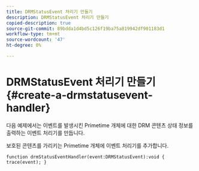 ```yaml
---
title: DRMStatusEvent 처리기 만들기
description: DRMStatusEvent 처리기 만들기
copied-description: true
source-git-commit: 89bdda1d4bd5c126f19ba75a819942df901183d1
workflow-type: tm+mt
source-wordcount: '47'
ht-degree: 0%

---
```



# DRMStatusEvent 처리기 만들기{#create-a-drmstatusevent-handler}

다음 예제에서는 이벤트를 발생시킨 Primetime 개체에 대한 DRM 콘텐츠 상태 정보를 출력하는 이벤트 처리기를 만듭니다.

보호된 콘텐츠를 가리키는 Primetime 개체에 이벤트 처리기를 추가합니다.

```
function drmStatusEventHandler(event:DRMStatusEvent):void { trace(event); } 
```


